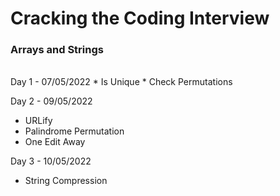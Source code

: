 # Cracking the Coding Interview
<h3>Arrays and Strings</h3>
<br/>
Day 1 - 07/05/2022
* Is Unique
* Check Permutations

Day 2 - 09/05/2022
* URLify
* Palindrome Permutation
* One Edit Away

Day 3 - 10/05/2022
* String Compression